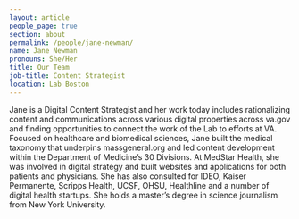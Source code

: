```yaml
---
layout: article
people_page: true
section: about
permalink: /people/jane-newman/
name: Jane Newman
pronouns: She/Her
title: Our Team
job-title: Content Strategist
location: Lab Boston
---
```


Jane is a Digital Content Strategist and her work today includes rationalizing content and communications across various digital properties across va.gov and finding opportunities to connect the work of the Lab to efforts at VA. Focused on healthcare and biomedical sciences, Jane built the medical taxonomy that underpins massgeneral.org and led content development within the Department of Medicine’s 30 Divisions. At MedStar Health, she was involved in digital strategy and built websites and applications for both patients and physicians. She has also consulted for IDEO, Kaiser Permanente, Scripps Health, UCSF, OHSU, Healthline and a number of digital health startups. She holds a master’s degree in science journalism from New York University.
